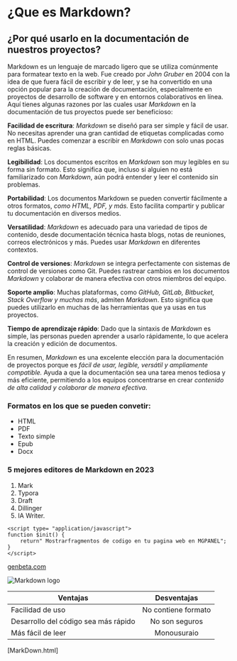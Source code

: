 # ¿Que es Markdown? 

## ¿Por qué usarlo en la documentación de nuestros proyectos?

Markdown es un lenguaje de marcado ligero que se utiliza comúnmente para formatear texto en la web. Fue creado por _John Gruber_ en 2004 con la idea de que fuera fácil de escribir y de leer, y se ha convertido en una opción popular para la creación de documentación, especialmente en proyectos de desarrollo de software y en entornos colaborativos en línea. Aquí tienes algunas razones por las cuales usar _Markdown_ en la documentación de tus proyectos puede ser beneficioso:

__Facilidad de escritura__: _Markdown_ se diseñó para ser simple y fácil de usar. No necesitas aprender una gran cantidad de etiquetas complicadas como en HTML. Puedes comenzar a escribir en _Markdown_ con solo unas pocas reglas básicas.

__Legibilidad__: Los documentos escritos en _Markdown_ son muy legibles en su forma sin formato. Esto significa que, incluso si alguien no está familiarizado con _Markdown_, aún podrá entender y leer el contenido sin problemas.

__Portabilidad__: Los documentos Markdown se pueden convertir fácilmente a otros formatos, _como HTML, PDF, y más._ Esto facilita compartir y publicar tu documentación en diversos medios.

__Versatilidad__: _Markdown_ es adecuado para una variedad de tipos de contenido, desde documentación técnica hasta blogs, notas de reuniones, correos electrónicos y más. Puedes usar _Markdown_ en diferentes contextos.

__Control de versiones__: _Markdown_ se integra perfectamente con sistemas de control de versiones como Git. Puedes rastrear cambios en los documentos _Markdown_ y colaborar de manera efectiva con otros miembros del equipo.

 __Soporte amplio__: Muchas plataformas, como _GitHub, GitLab, Bitbucket, Stack Overflow y muchas más_, admiten _Markdown_. Esto significa que puedes utilizarlo en muchas de las herramientas que ya usas en tus proyectos.

 __Tiempo de aprendizaje rápido__: Dado que la sintaxis de _Markdown_ es simple, las personas pueden aprender a usarlo rápidamente, lo que acelera la creación y edición de documentos.

En resumen, _Markdown_ es una excelente elección para la documentación de proyectos porque es _fácil de usar, legible, versátil y ampliamente compatible._ Ayuda a que la documentación sea una tarea menos tediosa y más eficiente, permitiendo a los equipos concentrarse en crear _contenido de alta calidad y colaborar de manera efectiva_.

### Formatos en los que se pueden convetir:

- HTML
- PDF
- Texto simple 
- Epub 
- Docx 

### 5 mejores editores de Markdown en 2023

1. Mark
2. Typora 
3. Draft 
4. Dillinger 
5. IA Writer. 

```
<script type= "application/javascript">
function $init() {
    return" Mostrarfragmentos de codigo en tu pagina web en MGPANEL";
}
</script>

```


[genbeta.com](https://www.genbeta.com)




![Markdown logo](https://upload.wikimedia.org/wikipedia/commons/thumb/4/48/Markdown-mark.svg/2560px-Markdown-mark.svg.png)

| Ventajas   | Desventajas |
| ------------- |:-------------:|
| Facilidad de uso      | No contiene formato     |
| Desarrollo del código sea más rápido      | No son seguros      |
| Más fácil de leer      | Monousuraio     |

[MarkDown.html]


